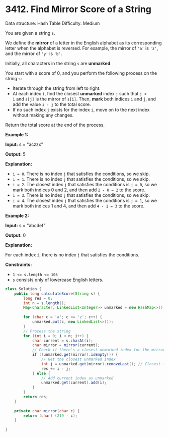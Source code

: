 # 3412. Find Mirror Score of a String

Data structure: Hash Table
Difficulty: Medium

You are given a string `s`.

We define the **mirror** of a letter in the English alphabet as its corresponding letter when the alphabet is reversed. For example, the mirror of `'a'` is `'z'`, and the mirror of `'y'` is `'b'`.

Initially, all characters in the string `s` are **unmarked**.

You start with a score of 0, and you perform the following process on the string `s`:

- Iterate through the string from left to right.
- At each index `i`, find the closest **unmarked** index `j` such that `j < i` and `s[j]` is the mirror of `s[i]`. Then, **mark** both indices `i` and `j`, and add the value `i - j` to the total score.
- If no such index `j` exists for the index `i`, move on to the next index without making any changes.

Return the total score at the end of the process.

**Example 1:**

**Input:** s = "aczzx"

**Output:** 5

**Explanation:**

- `i = 0`. There is no index `j` that satisfies the conditions, so we skip.
- `i = 1`. There is no index `j` that satisfies the conditions, so we skip.
- `i = 2`. The closest index `j` that satisfies the conditions is `j = 0`, so we mark both indices 0 and 2, and then add `2 - 0 = 2` to the score.
- `i = 3`. There is no index `j` that satisfies the conditions, so we skip.
- `i = 4`. The closest index `j` that satisfies the conditions is `j = 1`, so we mark both indices 1 and 4, and then add `4 - 1 = 3` to the score.

**Example 2:**

**Input:** s = "abcdef"

**Output:** 0

**Explanation:**

For each index `i`, there is no index `j` that satisfies the conditions.

**Constraints:**

- `1 <= s.length <= 105`
- `s` consists only of lowercase English letters.

```java
class Solution {
    public long calculateScore(String s) {
        long res = 0;
        int n = s.length();
        Map<Character, LinkedList<Integer>> unmarked = new HashMap<>();
        
        for (char c = 'a'; c <= 'z'; c++) {
            unmarked.put(c, new LinkedList<>());
        }
        // Process the string
        for (int i = 0; i < n; i++) {
            char current = s.charAt(i);
            char mirror = mirror(current);
            // Check if there's a closest unmarked index for the mirror
            if (!unmarked.get(mirror).isEmpty()) {
                // Get the closest unmarked index
                int j = unmarked.get(mirror).removeLast(); // Closest from the right
                res += i - j;
            } else {
                // Add current index as unmarked
                unmarked.get(current).add(i);
            }
        }
        return res;
    }
    
    private char mirror(char c) {
        return (char) (219 - c);
    }
    
}
```